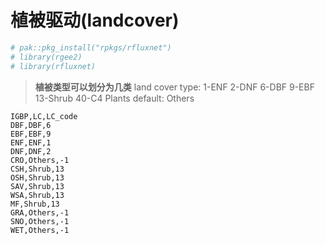 <h1>植被驱动(landcover)</h1>

```r
# pak::pkg_install("rpkgs/rfluxnet")
# library(rgee2)
# library(rfluxnet)
```

> **植被类型可以划分为几类**
> land cover type: 1-ENF 2-DNF 6-DBF 9-EBF 13-Shrub 40-C4 Plants default: Others

```{csv}
IGBP,LC,LC_code
DBF,DBF,6
EBF,EBF,9
ENF,ENF,1
DNF,DNF,2
CRO,Others,-1
CSH,Shrub,13
OSH,Shrub,13
SAV,Shrub,13
WSA,Shrub,13
MF,Shrub,13
GRA,Others,-1
SNO,Others,-1
WET,Others,-1
```
